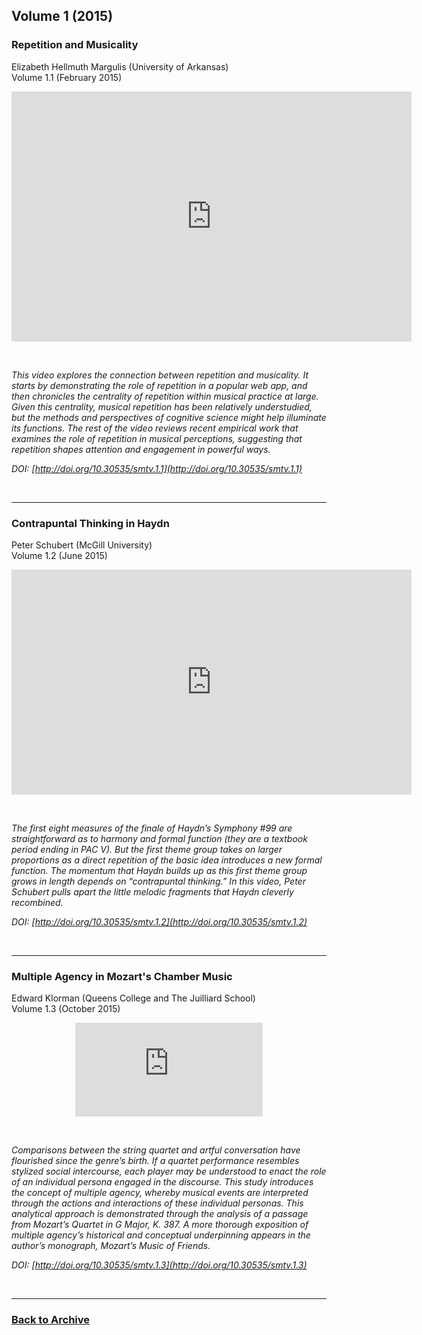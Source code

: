 ## Volume 1 (2015)

### Repetition and Musicality
Elizabeth Hellmuth Margulis (University of Arkansas)  
Volume 1.1 (February 2015)

<div class="intrinsic-container intrinsic-container-16x9">
<center><iframe src="https://player.vimeo.com/video/120517523" width="640" height="400" frameborder="0" webkitallowfullscreen mozallowfullscreen allowfullscreen></iframe></center>
</div>
<p>&nbsp;</p>

*This video explores the connection between repetition and musicality. It starts by demonstrating the role of repetition in a popular web app, and then chronicles the centrality of repetition within musical practice at large. Given this centrality, musical repetition has been relatively understudied, but the methods and perspectives of cognitive science might help illuminate its functions. The rest of the video reviews recent empirical work that examines the role of repetition in musical perceptions, suggesting that repetition shapes attention and engagement in powerful ways.*

*DOI: [http://doi.org/10.30535/smtv.1.1](http://doi.org/10.30535/smtv.1.1)*

<p>&nbsp;</p>
<hr>

### Contrapuntal Thinking in Haydn
Peter Schubert (McGill University)  
Volume 1.2 (June 2015)

<div class="intrinsic-container intrinsic-container-16x9">
<center><iframe src="https://player.vimeo.com/video/127644724?title=0&byline=0&portrait=0" width="640" height="360" frameborder="0" webkitallowfullscreen mozallowfullscreen allowfullscreen></iframe></center>
</div>
<p>&nbsp;</p>

*The first eight measures of the finale of Haydn’s Symphony #99 are straightforward as to harmony and formal function (they are a textbook period ending in PAC V). But the first theme group takes on larger proportions as a direct repetition of the basic idea introduces a new formal function. The momentum that Haydn builds up as this first theme group grows in length depends on “contrapuntal thinking.” In this video, Peter Schubert pulls apart the little melodic fragments that Haydn cleverly recombined.*

*DOI: [http://doi.org/10.30535/smtv.1.2](http://doi.org/10.30535/smtv.1.2)*

<p>&nbsp;</p>
<hr>

### Multiple Agency in Mozart's Chamber Music
Edward Klorman (Queens College and The Juilliard School)  
Volume 1.3 (October 2015)

<div class="intrinsic-container intrinsic-container-16x9">
<center><iframe src="https://player.vimeo.com/video/137507825" frameborder="0" webkitallowfullscreen mozallowfullscreen allowfullscreen></iframe></center>
</div>
<p>&nbsp;</p>

*Comparisons between the string quartet and artful conversation have flourished since the genre’s birth. If a quartet performance resembles stylized social intercourse, each player may be understood to enact the role of an individual persona engaged in the discourse. This study introduces the concept of multiple agency, whereby musical events are interpreted through the actions and interactions of these individual personas. This analytical approach is demonstrated through the analysis of a passage from Mozart’s Quartet in G Major, K. 387. A more thorough exposition of multiple agency’s historical and conceptual underpinning appears in the author’s monograph, Mozart’s Music of Friends.* 

*DOI: [http://doi.org/10.30535/smtv.1.3](http://doi.org/10.30535/smtv.1.3)*

<p>&nbsp;</p>
<hr>

### [Back to Archive](index.md)
